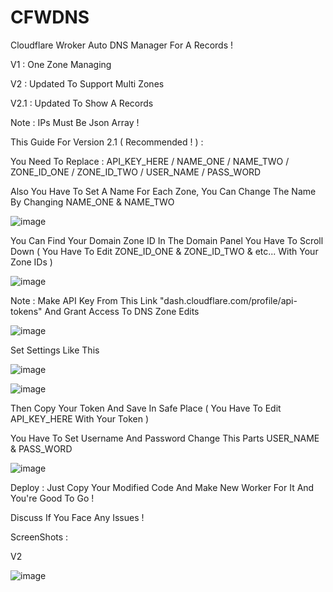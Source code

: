 # CFWDNS
Cloudflare Wroker Auto DNS Manager For A Records !

V1 : One Zone Managing

V2 : Updated To Support Multi Zones

V2.1 : Updated To Show A Records

Note : IPs Must Be Json Array !

This Guide For Version 2.1 ( Recommended ! ) :

You Need To Replace : API_KEY_HERE / NAME_ONE / NAME_TWO / ZONE_ID_ONE / ZONE_ID_TWO / USER_NAME / PASS_WORD

Also You Have To Set A Name For Each Zone, You Can Change The Name By Changing NAME_ONE & NAME_TWO

![image](https://user-images.githubusercontent.com/128409341/236450646-480fafca-ec47-4ed4-96e7-7281738d9e55.png)

You Can Find Your Domain Zone ID In The Domain Panel You Have To Scroll Down ( You Have To Edit ZONE_ID_ONE & ZONE_ID_TWO & etc... With Your Zone IDs )

![image](https://user-images.githubusercontent.com/128409341/236450083-30b44e9b-b67e-4d44-a3b2-636e386624d1.png)

Note : Make API Key From This Link "dash.cloudflare.com/profile/api-tokens" And Grant Access To DNS Zone Edits

![image](https://user-images.githubusercontent.com/128409341/236449383-4072a006-679b-40f8-bcd6-79121ac45736.png)

Set Settings Like This

![image](https://user-images.githubusercontent.com/128409341/236449572-80def4ab-5632-4acc-a6fc-2d8eefacdfe8.png)

![image](https://user-images.githubusercontent.com/128409341/236449749-844ae7ec-ce3e-4576-b9ee-c8d61d710285.png)

Then Copy Your Token And Save In Safe Place ( You Have To Edit API_KEY_HERE With Your Token )

You Have To Set Username And Password Change This Parts USER_NAME & PASS_WORD

![image](https://user-images.githubusercontent.com/128409341/236450755-e869e0ca-9898-45b6-a4a9-2f56cd3a45be.png)

Deploy : Just Copy Your Modified Code And Make New Worker For It And You're Good To Go !

Discuss If You Face Any Issues !

ScreenShots :

V2


![image](https://user-images.githubusercontent.com/128409341/236447483-80c0f875-be43-4165-a91f-12fb50810fd1.png)
